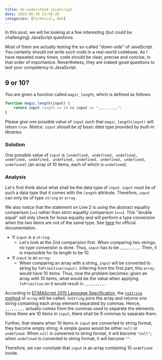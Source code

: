```yaml
---
title: Re-understand JavaScript
date: 2019-06-18 13:56:39
categories: [Technical, Web]
---
```


In this post, we will be looking at a few interesting (but could be challenging) JavaScript questions.

Most of them are actually testing the so-called "down-side" of JavaScript. You certainly should not write such code in a real-world codebase. As I have repeated many times, code should be clear, precise and concise, in that order of importantce. Nevertheless, they are indeed good questions to test your competency in JavaScript.

## 9 or 10?

You are given a function called `magic_length`, which is defined as follows:
```javascript
function magic_length(input) {
    return input.length == 10 && input == ",,,,,,,,,";
}
```

Please give one possible value of `input` such that `magic_length(input)` will return `true`. _Notice: `input` should be of basic data type provided by built-in libraries._

<!-- more -->

### Solution

One possible value of `input` is `[undefined, undefined, undefined, undefined, undefined, undefined, undefined, undefined, undefined, undefined]` (an array of 10 items, each of which is `undefined`).

### Analysis

Let's first think about what shall be the data type of `input`. `input` must be of such a data type that it comes with the `length` attribute. Therefore, `input` can only be of type `string` or `array`.

We also notice that the statement on Line 2 is using the abstract equality comparison (`==`) rather than strict equality comparison (`===`). This "double equal" will only check for loose equality and will perform a type conversion when the two items are not of the same type. See [here](https://developer.mozilla.org/en-US/docs/Web/JavaScript/Equality_comparisons_and_sameness) for official documentation.

- If `input` is a `string`:
	- Let's look at the 2nd comparision first. When comparing two strings, no type conversion is done. Thus, `input` has to be `,,,,,,,,,`. Then, it is impossible for its length to be 10.
- If `input` is an `array`:
	- When comparing an array with a string, `input` will be converted to string by `ToPrimitive(input)`. Inferring from the first part, this `array` would have 10 items. Thus, now the problem becomes: given an array with 10 items, what would be the value when applying `ToPrimitive` on it would result in `,,,,,,,,,`.

According to [ECMAScript 2015 Language Specification](https://www.ecma-international.org/ecma-262/6.0/#sec-toprimitive), the [`toString` method](https://developer.mozilla.org/en-US/docs/Web/JavaScript/Reference/Global_Objects/Array/toString) of `array` will be called. `toString` joins the array and returns one string containing each array element separated by commas. Hence, `,,,,,,,,,` actually comes from the commas used to separate the elements. Since there are 10 items in `input`, there shall be 9 commas to separate them.

Further, that means when 10 items in `input` are converted to string format, they become empty string. A simple guess would be either `null` or `undefined`. When `null` is converted to string format, it will become `"null"`; when `undefined` is converted to string format, it will become `""`.

Therefore, we can conclude that `input` is an array containing 10 `undefined` inside.
